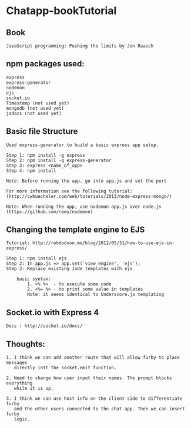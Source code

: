 Chatapp-bookTutorial
====================

Book
----

    JavaScript programming: Pushing the limits by Jon Raasch


npm packages used:
------------------

    express
    express-generator
    nodemon
    ejs
    socket.io
    Timestamp (not used yet)
    mongodb (not used yet)
    jsdocs (not used yet)

Basic file Structure
--------------------

    Used express-generator to build a basic express app setup.

    Step 1: npm install -g express
    Step 2: npm install -g express-generator
    Step 3: express <name_of_app>
    Step 4: npm install

    Note: Before running the app, go into app.js and set the port

    For more information see the following tutorial:
    (http://cwbuecheler.com/web/tutorials/2013/node-express-mongo/)

    Note: When running the app, use nodemon app.js over node.js (https://github.com/remy/nodemon)


Changing the template engine to EJS
-----------------------------------

    Tutorial: http://robdodson.me/blog/2012/05/31/how-to-use-ejs-in-express/

    Step 1: npm install ejs
    Step 2: In app.js => app.set('view engine', 'ejs');
    Step 3: Replace existing Jade templates with ejs

        basic syntax:
            1. <% %>  - to execute some code
            2. <%= %> - to print some value in templates
            Note: it seems identical to Underscore.js templating

Socket.io with Express 4
-------------------------

    Docs : http://socket.io/docs/


Thoughts:
---------

    1. I think we can add another route that will allow furby to place messages
       directly intt the socket.emit function.

    2. Need to change how user input their names. The prompt blocks everything
       while it is up.

    3. I think we can use host info on the client side to differentiate furby
       and the other users connected to the chat app. Then we can insert furby
       logic.

